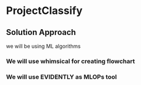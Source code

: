 # ProjectClassify
## Solution Approach <br>
   we will be using ML algorithms <br>

### We will use whimsical for creating flowchart <br>
### We will use EVIDENTLY as MLOPs tool<br>



